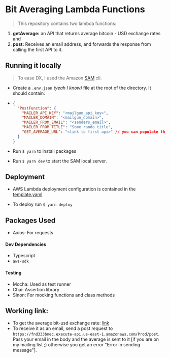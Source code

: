 # Bit Averaging Lambda Functions

> This repository contains two lambda functions:

1. **getAverage:** an API that returns average bitcoin - USD exchange rates and
2. **post:** Receives an email address, and forwards the response from calling the first API to it.

## Running it locally

> To ease DX, I used the Amazon [SAM](https://docs.aws.amazon.com/serverless-application-model/latest/developerguide/serverless-getting-started.html) cli.

- Create a `.env.json` _(yeah I know)_ file at the root of the directory. It should contain:
- ```json
  {
    "PostFunction": {
      "MAILER_API_KEY": "<mailgun_api_key>",
      "MAILER_DOMAIN": "<mailgun_domain>",
      "MAILER_FROM_EMAIL": "<senders_email>",
      "MAILER_FROM_TITLE": "Some rando title",
      "GET_AVERAGE_URL": "<link to first api>" // you can populate this after deployment
    }
  }
  ```

- Run `$ yarn` to install packages
- Run `$ yarn dev` to start the SAM local server.

## Deployment

- AWS Lambda deployment configuration is contained in the [template.yaml](template.yaml)

- To deploy run `$ yarn deploy`

## Packages Used

- Axios: For requests

#### Dev Dependencies

- Typescript
- `aws-sdk`

#### Testing

- Mocha: Used as test runner
- Chai: Assertion library
- Sinon: For mocking functions and class methods

## Working link:

- To get the average bit-usd exchange rate: [link](https://fnd333bnec.execute-api.us-east-1.amazonaws.com/Prod/getavg)
- To receive it as an email, send a post request to `https://fnd333bnec.execute-api.us-east-1.amazonaws.com/Prod/post`. Pass your email in the body and the average is sent to it [if you are on my mailing list ;) otherwise you get an error "Error in sending message"].
